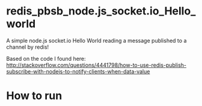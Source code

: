redis_pbsb_node.js_socket.io_Hello_world
========================================


A simple node.js socket.io Hello World reading a message published to a channel by redis!

Based on the code I found here:
http://stackoverflow.com/questions/4441798/how-to-use-redis-publish-subscribe-with-nodejs-to-notify-clients-when-data-value


How to run
==========